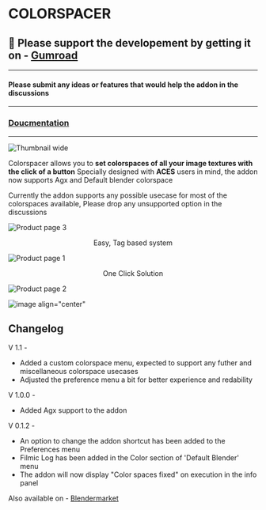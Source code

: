 # COLORSPACER


## 🛒 Please support the developement by getting it on - <a href="https://infinitycg.gumroad.com/l/colorspacer">Gumroad</a>

---
#### Please submit any ideas or features that would help the addon in the discussions
---

### <a href="https://blendermarket.com/products/colorspacer/docs">Doucmentation</a>


---


![Thumbnail wide](https://user-images.githubusercontent.com/84709012/211050954-91ff715c-4231-4b1d-b220-883dcbe79872.jpg)

Colorspacer allows you to **set colorspaces of all your image textures with the click of a button**
Specially designed with **ACES** users in mind, the addon now supports Agx and Default blender colorspace 

Currently the addon supports any possible usecase for most of the colorspaces available, Please drop any unsupported option in the discussions

![Product page 3](https://user-images.githubusercontent.com/84709012/211051872-548d0c06-9626-4a07-9d80-4a8f0674058a.jpg)
<p align="center"> Easy, Tag based system </p>

![Product page 1](https://user-images.githubusercontent.com/84709012/211053018-b3e52942-65be-42ee-8049-0f29bec74381.jpg)
<p align="center"> One Click Solution </p>

![Product page 2](https://user-images.githubusercontent.com/84709012/211053122-efd6df18-f831-43ce-8e43-a1b1788aa9b5.jpg)

![image align="center"](https://user-images.githubusercontent.com/84709012/224279720-b1077d26-91ef-45bd-b982-e86a71561c84.png)



Changelog
---
V 1.1 -
- Added a custom colorspace menu, expected to support any futher and miscellaneous colorspace usecases
- Adjusted the preference menu a bit for better experience and redability

V 1.0.0 -
- Added Agx support to the addon

V 0.1.2 - 
- An option to change the addon shortcut has been added to the Preferences menu
- Filmic Log has been added in the Color section of 'Default Blender' menu
- The addon will now display "Color spaces fixed" on execution in the info panel 

Also available on - <a href="https://blendermarket.com/products/colorspacer">Blendermarket</a>
